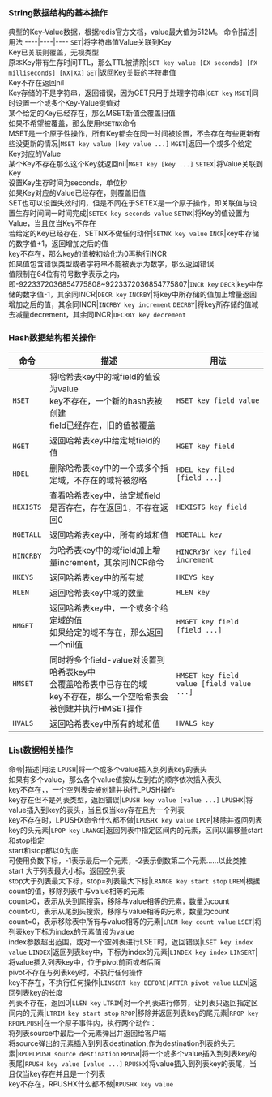 ### String数据结构的基本操作
典型的Key-Value数据，根据redis官方文档，value最大值为512M。
命令|描述|用法
----|----|----
```SET```|将字符串值Value关联到Key<br/>Key已关联则覆盖，无视类型<br/>原本Key带有生存时间TTL，那么TTL被清除|```SET key value [EX seconds] [PX milliseconds] [NX|XX]```
```GET```|返回Key关联的字符串值<br/>Key不存在返回nil<br/>Key存储的不是字符串，返回错误，因为GET只用于处理字符串|```GET key```
```MSET```|同时设置一个或多个Key-Value键值对<br/>某个给定的Key已经存在，那么MSET新值会覆盖旧值<br/>如果不希望被覆盖，那么使用```MSETNX```命令<br/>MSET是一个原子性操作，所有Key都会在同一时间被设置，不会存在有些更新有些没更新的情况|```MSET key value [key value ...]```
```MGET```|返回一个或多个给定Key对应的Value<br/>某个Key不存在那么这个Key就返回nil|```MGET key [key ...]```
```SETEX```|将Value关联到Key<br/>设置Key生存时间为seconds，单位秒<br/>如果Key对应的Value已经存在，则覆盖旧值<br/>SET也可以设置失效时间，但是不同在于SETEX是一个原子操作，即关联值与设置生存时间同一时间完成|```SETEX key seconds value```
```SETNX```|将Key的值设置为Value，当且仅当Key不存在<br/>若给定的Key已经存在，SETNX不做任何动作|```SETNX key value```
```INCR```|key中存储的数字值+1，返回增加之后的值<br/>key不存在，那么key的值被初始化为0再执行INCR<br/>如果值包含错误类型或者字符串不能被表示为数字，那么返回错误<br/>值限制在64位有符号数字表示之内，即-9223372036854775808~9223372036854775807|```INCR key```
```DECR```|key中存储的数字值-1，其余同INCR|```DECR key```
```INCRBY```|将key中所存储的值加上增量返回增加之后的值，其余同INCR|```INCRBY key increment```
```DECRBY```|将key所存储的值减去减量decrement，其余同INCR|```DECRBY key decrement```

### Hash数据结构相关操作
命令|描述|用法
---|---|---
```HSET```|将哈希表key中的域field的值设为value<br/>key不存在，一个新的hash表被创建<br/>field已经存在，旧的值被覆盖|```HSET key field value```
```HGET```|返回哈希表key中给定域field的值|```HGET key field```
```HDEL```|删除哈希表key中的一个或多个指定域，不存在的域将被忽略|```HDEL key filed [field ...]```
```HEXISTS```|查看哈希表key中，给定域field是否存在，存在返回1，不存在返回0|```HEXISTS key field```
```HGETALL```|返回哈希表key中，所有的域和值|```HGETALL key```
```HINCRBY```|为哈希表key中的域field加上增量increment，其余同INCR命令|```HINCRYBY key filed increment```
```HKEYS```|返回哈希表key中的所有域|```HKEYS key```
```HLEN```|返回哈希表key中域的数量|```HLEN key```
```HMGET```|返回哈希表key中，一个或多个给定域的值<br/>如果给定的域不存在，那么返回一个nil值|```HMGET key field [field ...]```
```HMSET```|同时将多个field-value对设置到哈希表key中<br/>会覆盖哈希表中已存在的域<br/>key不存在，那么一个空哈希表会被创建并执行HMSET操作|```HMSET key field value [field value ...]```
```HVALS```|返回哈希表key中所有的域和值|```HVALS key```

### List数据相关操作
命令|描述|用法
```LPUSH```|将一个或多个value插入到列表key的表头<br/>如果有多个value，那么各个value值按从左到右的顺序依次插入表头<br/> key不存在，，一个空列表会被创建并执行LPUSH操作<br/>key存在但不是列表类型，返回错误|```LPUSH key value [value ...]```
```LPUSHX```|将value插入到key的表头，当且仅当key存在且为一个列表<br/>key不存在时，LPUSHX命令什么都不做|```LPUSHX key value```
```LPOP```|移除并返回列表key的头元素|```LPOP key```
```LRANGE```|返回列表中指定区间内的元素，区间以偏移量start和stop指定<br/>start和stop都以0为底<br/>可使用负数下标，-1表示最后一个元素，-2表示倒数第二个元素……以此类推<br/>start 大于列表最大小标，返回空列表<br/>stop大于列表最大下标，stop=列表最大下标|```LRANGE key start stop```
```LREM```|根据count的值，移除列表中与value相等的元素<br/>count>0，表示从头到尾搜索，移除与value相等的元素，数量为count<br/>count<0，表示从尾到头搜索，移除与value相等的元素，数量为count<br/>count=0，表示移除表中所有与value相等的元素|```LREM key count value```
```LSET```|将列表key下标为index的元素值设为value<br/>index参数超出范围，或对一个空列表进行LSET时，返回错误|```LSET key index value```
```LINDEX```|返回列表key中，下标为index的元素|```LINDEX key index```
```LINSERT```|将value插入列表key中，位于pivot前面或者后面<br/>pivot不存在与列表key时，不执行任何操作<br/>key不存在，不执行任何操作|```LINSERT key BEFORE|AFTER pivot value```
```LLEN```|返回列表key的长度<br/>列表不存在，返回0|```LLEN key```
```LTRIM```|对一个列表进行修剪，让列表只返回指定区间内的元素|```LTRIM key start stop```
```RPOP```|移除并返回列表key的尾元素|```RPOP key```
```RPOPLPUSH```|在一个原子事件内，执行两个动作：<br/>将列表source中最后一个元素弹出并返回给客户端<br/>将source弹出的元素插入到列表destination,作为destination列表的头元素|```RPOPLPUSH source destination```
```RPUSH```|将一个或多个value插入到列表key的表尾|```RPUSH key value [value ...]```
```RPUSHX```|将value插入到列表key的表尾，当且仅当key存在并且是一个列表<br/>key不存在，RPUSHX什么都不做|```RPUSHX key value```